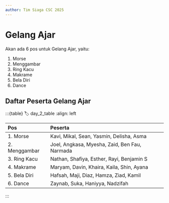 ```yaml
---
author: Tim Siaga CSC 2025
---
```

# Gelang Ajar
Akan ada 6 pos untuk Gelang Ajar, yaitu:
1. Morse
1. Menggambar
1. Ring Kacu
1. Makrame
1. Bela Diri
1. Dance

## Daftar Peserta Gelang Ajar

:::{table}
:label: day_2_table
:align: left

| Pos | Peserta |
| :-- | :------ |
| 1. Morse | Kavi, Mikal, Sean, Yasmin, Delisha, Asma
| 2. Menggambar | Joel, Angkasa, Myesha, Zaid, Ben Fau, Narmada
| 3. Ring Kacu | Nathan, Shafiya, Esther, Rayi, Benjamin S
| 4. Makrame | Maryam, Davin, Khaira, Kaila, Shin, Ayana
| 5. Bela Diri | Hafsah, Maji, Diaz, Hamza, Ziad, Kamil
| 6. Dance | Zaynab, Suka, Haniyya, Nadzifah

:::
